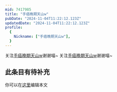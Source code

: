 ```yaml
---
mid: 7417985
title: "手癌晚期天山w"
pubDate: "2024-11-04T11:22:12.123Z"
updatedDate: "2024-11-04T11:22:12.123Z"
profile:
  {
    Nickname: ["手癌晚期天山w"],
  }
---
```


关注[手癌晚期天山w](https://space.bilibili.com/7417985)谢谢喵~ 关注[手癌晚期天山w](https://space.bilibili.com/7417985)谢谢喵~

## 此条目有待补充
你可以在[这里](https://github.com/Yuhanawa/VTuber.ICU-Content/edit/master/v/手癌晚期天山w/index.md)编辑本文
